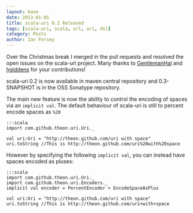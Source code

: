 ```yaml
---
layout: base
date: 2013-01-05
title: scala-uri 0.2 Released
tags: [scala-uri, scala, url, uri, dsl]
category: Posts
author: Ian Forsey
---
```


Over the Christmas break I merged in the pull requests and resolved the open issues on the scala-uri project. Many thanks to [GentlemanHal](https://github.com/GentlemanHal) and [hgiddens](https://github.com/hgiddens) for your contributions!

scala-uri 0.2 is now available in maven central repository and 0.3-SNAPSHOT is in the OSS Sonatype repository.

The main new feature is now the ability to control the encoding of spaces via an `implicit val`. The default behaviour of scala-uri is still to percent encode spaces as `%20`

    :::scala
    import com.github.theon.uri.Uri._

    val uri:Uri = "http://theon.github.com/uri with space"
    uri.toString //This is http://theon.github.com/uri%20with%20space

However by specifying the following `implicit val`, you can instead have spaces encoded as pluses:

    :::scala
    import com.github.theon.uri.Uri._
    import com.github.theon.uri.Encoders._
    implicit val encoder = PercentEncoder + EncodeSpaceAsPlus

    val uri:Uri = "http://theon.github.com/uri with space"
    uri.toString //This is http://theon.github.com/uri+with+space